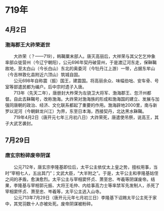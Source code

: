 # 719年
## 4月2日
### 渤海郡王大祚荣逝世
　　大祚荣（？——719），韩鞨粟末部人。唐灭高丽后，大祥荣与其父乞乞仲象率部众徙营州（今辽宁朝阳），公元696年契丹破营州，于是渡辽河东走，保靺鞨故地，至太白山（今长白山）东北的奥委河（今牡丹江上游）一带，占据东牟山（今吉林敦化县附近六顶山）筑城自固。<br>　　公元698年自称震（振）国王，建震国。将高丽余众、味幅伯咄、安车骨、号室等部遣民都为编户。后中宗时遗子入唐。<br>　　713年（先天二年），唐册封大柞荣为左骁卫大将军、渤海郡王、忽汗州都督。自此去靺鞨号，改称渤海。大祚荣对渤海族的形成和渤海国的建立、发展与加强同唐朝的政治、经济、文化联系都起了重要的作用。渤海辟地2000里，南与新罗以泥河（今朝鲜龙兴江）为界，东至日本海，西接契丹，北达黑水靺鞨。<br>　　719年4月2日（唐开元七年三月初八日）大祚荣死，唐遣使吊祭，说高王，其子大武艺袭封。
## 7月29日
### 唐玄宗粉碎废帝阴谋
　　公元712年，唐玄宗李隆基即位后，太平公主依仗太上皇之势，擅权用事，当时“宰相七人，五出其门”；文武大臣，“大半附之”。于是，太平公主和李隆基姑侄之间的矛盾，愈演愈烈。太平公主与宰相窦怀贞、萧至忠、岑羲等阴谋废帝。结果，李隆基与宰相郭元振、大将王毛仲、内给事高力士等率禁军先发制人，杀死了宰相窦怀贞、萧至忠、岑羲等，太平公主逃入山寺。<br>　　公元713年7月29日（唐开元元年七月初三日）李隆基下诏赐太平公主死于家中，其党羽数十人亦被处死。废帝阴谋被粉碎。
<comment/>